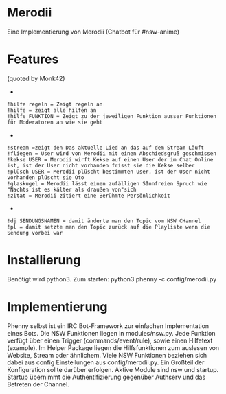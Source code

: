 Merodii
=====================

Eine Implementierung von Merodii (Chatbot für #nsw-anime)

Features
=====================
(quoted by Monk42)

*

    !hilfe regeln = Zeigt regeln an 
    !hilfe = zeigt alle hilfen an 
    !hilfe FUNKTION = Zeigt zu der jeweiligen Funktion ausser Funktionen für Moderatoren an wie sie geht 
*

    !stream =zeigt den Das aktuelle Lied an das auf dem Stream Läuft 
    !fliegen = User wird von Merodii mit einen Abschiedsgruß geschmissen 
    !kekse USER = Merodii wirft Kekse auf einen User der im Chat Online ist, ist der User nicht vorhanden frisst sie die Kekse selber 
    !plüsch USER = Merodii plüscht bestimmten User, ist der User nicht vorhanden plüscht sie Oto 
    !glaskugel = Merodii lässt einen zufälligen SInnfreien Spruch wie "Nachts ist es kälter als draußen von"sich 
    !zitat = Merodii zitiert eine Berühmte Persönlichkeit 

*

    !dj SENDUNGSNAMEN = damit änderte man den Topic vom NSW CHannel 
    !pl = damit setzte man den Topic zurück auf die Playliste wenn die Sendung vorbei war


Installierung
=====================

Benötigt wird python3.
Zum starten: python3 phenny -c config/merodii.py

Implementierung
=====================

Phenny selbst ist ein IRC Bot-Framework zur einfachen Implementation eines Bots.
Die NSW Funktionen liegen in modules/nsw.py. Jede Funktion verfügt über einen Trigger (commands/event/rule), sowie einen Hilfetext (example).
Im Helper Package liegen die Hilfsfunktionen zum auslesen von Website, Stream oder ähnlichem.
Viele NSW Funktionen beziehen sich dabei aus config Einstellungen aus config/merodii.py. Ein Großteil der Konfiguration sollte darüber erfolgen.
Aktive Module sind nsw und startup. Startup übernimmt die Authentifizierung gegenüber Authserv und das Betreten der Channel.



